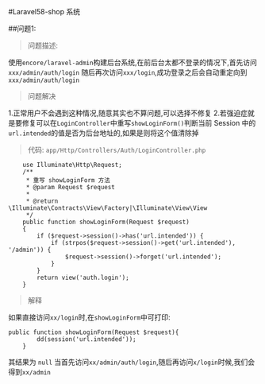 #Laravel58-shop 系统

##问题1:  
>问题描述:

使用`encore/laravel-admin`构建后台系统,在前后台太都不登录的情况下,首先访问`xxx/admin/auth/login`
随后再次访问`xxx/login`,成功登录之后会自动重定向到`xxx/admin/auth/login`


>问题解决

1.正常用户不会遇到这种情况,随意其实也不算问题,可以选择不修复
2.若强迫症就是要修复可以在`LoginController`中重写`showLoginForm()`判断当前 Session 中的`url.intended`的值是否为后台地址的,如果是则将这个值清除掉

>代码:
`app/Http/Controllers/Auth/LoginController.php`
```
    use Illuminate\Http\Request;
    /**
     * 重写 showLoginForm 方法
     * @param Request $request
     *
     * @return \Illuminate\Contracts\View\Factory|\Illuminate\View\View
     */
    public function showLoginForm(Request $request)
    {
        if ($request->session()->has('url.intended')) {
            if (strpos($request->session()->get('url.intended'), '/admin')) {
                $request->session()->forget('url.intended');
            }
        }
        return view('auth.login');
    }
```

>解释

如果直接访问`xx/login`时,在`showLoginForm`中可打印:
```
public function showLoginForm(Request $request){
        dd(session('url.intended'));
    }
```
其结果为 `null`
当首先访问`xx/admin/auth/login`,随后再访问`x/login`时候,我们会得到`xx/admin`
